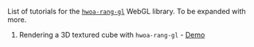 List of tutorials for the [`hwoa-rang-gl`](https://github.com/gnikoloff/hwoa-rang-gl "hwoa-rang-g") WebGL library. To be expanded with more.

1. Rendering a 3D textured cube with `hwoa-rang-gl` - [Demo](https://gnikoloff.github.io/hwoa-rang-gl-tutorials/dist/tutorial0/)
